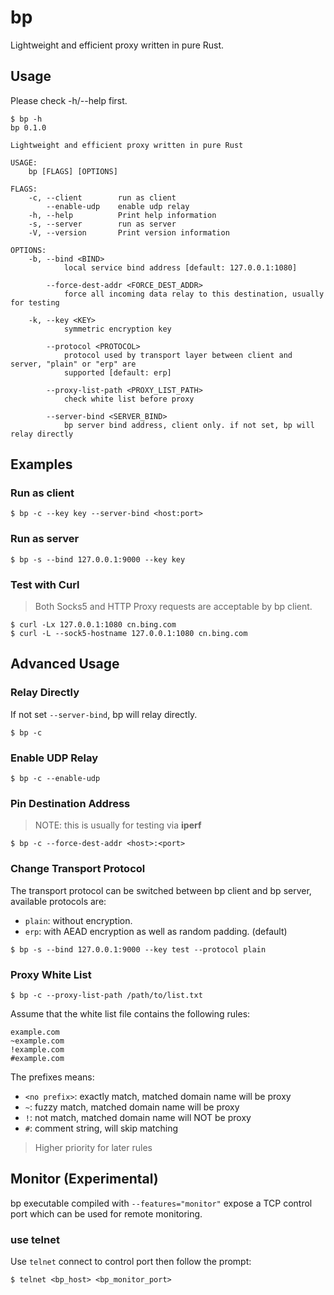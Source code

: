 # bp

Lightweight and efficient proxy written in pure Rust.

## Usage

Please check -h/--help first.

```
$ bp -h
bp 0.1.0

Lightweight and efficient proxy written in pure Rust

USAGE:
    bp [FLAGS] [OPTIONS]

FLAGS:
    -c, --client        run as client
        --enable-udp    enable udp relay
    -h, --help          Print help information
    -s, --server        run as server
    -V, --version       Print version information

OPTIONS:
    -b, --bind <BIND>
            local service bind address [default: 127.0.0.1:1080]

        --force-dest-addr <FORCE_DEST_ADDR>
            force all incoming data relay to this destination, usually for testing

    -k, --key <KEY>
            symmetric encryption key

        --protocol <PROTOCOL>
            protocol used by transport layer between client and server, "plain" or "erp" are
            supported [default: erp]

        --proxy-list-path <PROXY_LIST_PATH>
            check white list before proxy

        --server-bind <SERVER_BIND>
            bp server bind address, client only. if not set, bp will relay directly
```

## Examples

### Run as client

```
$ bp -c --key key --server-bind <host:port>
```

### Run as server

```
$ bp -s --bind 127.0.0.1:9000 --key key
```

### Test with Curl

> Both Socks5 and HTTP Proxy requests are acceptable by bp client.

```
$ curl -Lx 127.0.0.1:1080 cn.bing.com
$ curl -L --sock5-hostname 127.0.0.1:1080 cn.bing.com
```

## Advanced Usage

### Relay Directly

If not set `--server-bind`, bp will relay directly.

```
$ bp -c
```

### Enable UDP Relay

```
$ bp -c --enable-udp
```

### Pin Destination Address

> NOTE: this is usually for testing via **iperf**

```
$ bp -c --force-dest-addr <host>:<port>
```

### Change Transport Protocol

The transport protocol can be switched between bp client and bp server, available protocols are:

* `plain`: without encryption.
* `erp`: with AEAD encryption as well as random padding. (default)

```
$ bp -s --bind 127.0.0.1:9000 --key test --protocol plain
```


### Proxy White List

```
$ bp -c --proxy-list-path /path/to/list.txt
```

Assume that the white list file contains the following rules:

```
example.com
~example.com
!example.com
#example.com
```

The prefixes means:

* `<no prefix>`: exactly match, matched domain name will be proxy
* `~`: fuzzy match, matched domain name will be proxy
* `!`: not match, matched domain name will NOT be proxy
* `#`: comment string, will skip matching

> Higher priority for later rules

## Monitor (Experimental)

bp executable compiled with `--features="monitor"` expose a TCP control port which can be used for remote monitoring.

### use telnet

Use `telnet` connect to control port then follow the prompt:

```
$ telnet <bp_host> <bp_monitor_port>
```
